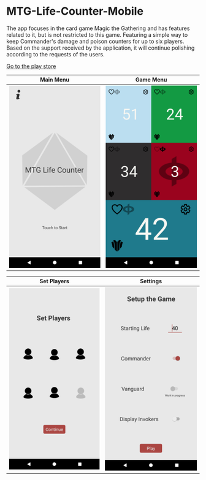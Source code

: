 # MTG-Life-Counter-Mobile

The app focuses in the card game Magic the Gathering and has features related to it, but is not restricted to this game.
Featuring a simple way to keep Commander's damage and poison counters for up to six players.
Based on the support received by the application, it will continue polishing according to the requests of the users.

[Go to the play store](https://play.google.com/store/apps/details?id=org.atlas.mtglifecounter "Play Store")


Main Menu                  |  Game Menu
:-------------------------:|:-------------------------:
![](img/main.png)  |  ![](img/game.png)

Set Players                  |  Settings
:-------------------------:|:-------------------------:
![](img/players.png)  |  ![](img/settings.png)
